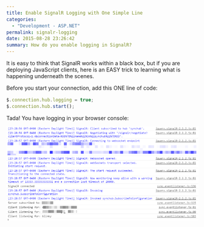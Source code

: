 ```yaml
---
title: Enable SignalR Logging with One Simple Line
categories:
  - "Development - ASP.NET"
permalink: signalr-logging
date: 2015-08-28 23:26:42
summary: How do you enable logging in SignalR?
---
```


It is easy to think that SignalR works within a black box, but if you are deploying JavaScript clients, here is an EASY trick to learning what is happening underneath the scenes.

Before you start your connection, add this ONE line of code:

```javascript
$.connection.hub.logging = true;
$.connection.hub.start();
```

Tada!  You have logging in your browser console:

![SignalR logging example](./images/logging_preview.png)